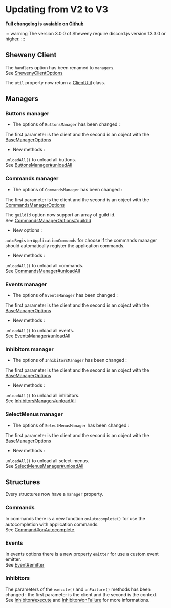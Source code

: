 # Updating from V2 to V3

**Full changelog is avaiable on [Github](https://github.com/Sheweny/framework/master/dev/CHANGELOG.md)**

::: warning
The version 3.0.0 of Sheweny require discord.js version 13.3.0 or higher.
:::

## Sheweny Client

The `handlers` option has been renamed to `managers`.  
See [ShewenyClientOptions](../../doc/typedef/ShewenyClientOptions.md)

The `util` property now return a [ClientUtil](../../doc/client/ClientUtil.md) class.

## Managers

### Buttons manager

- The options of `ButtonsManager` has been changed :

The first parameter is the client and the second is an object with the [BaseManagerOptions](../../doc/typedef/ManagerOptions.md#BaseManagerOptions)

- New methods :

`unloadAll()` to unload all buttons.  
See [ButtonsManager#unloadAll](../../doc/managers/ButtonsManager.md#unloadall)

### Commands manager

- The options of `CommandsManager` has been changed :

The first parameter is the client and the second is an object with the [CommandsManagerOptions](../../doc/typedef/CommandsManagerOptions.md)

The `guildId` option now support an array of guild id.  
See [CommandsManagerOptions#guildId](../../doc/typedef/CommandsManagerOptions.md#guildid)

- New options :

`autoRegisterApplicationCommands` for choose if the commands manager should automatically register the application commands.

- New methods :

`unloadAll()` to unload all commands.  
See [CommandsManager#unloadAll](../../doc/managers/CommandsManager.md#unloadall)

### Events manager

- The options of `EventsManager` has been changed :

The first parameter is the client and the second is an object with the [BaseManagerOptions](../../doc/typedef/ManagerOptions.md#BaseManagerOptions)

- New methods :

`unloadAll()` to unload all events.  
See [EventsManager#unloadAll](../../doc/managers/EventsManager.md#unloadall)

### Inhibitors manager

- The options of `InhibitorsManager` has been changed :

The first parameter is the client and the second is an object with the [BaseManagerOptions](../../doc/typedef/ManagerOptions.md#BaseManagerOptions)

- New methods :

`unloadAll()` to unload all inhibitors.  
See [InhibitorsManager#unloadAll](../../doc/managers/InhibitorsManager.md#unloadall)

### SelectMenus manager

- The options of `SelectMenusManager` has been changed :

The first parameter is the client and the second is an object with the [BaseManagerOptions](../../doc/typedef/ManagerOptions.md#BaseManagerOptions)

- New methods :

`unloadAll()` to unload all select-menus.  
See [SelectMenusManager#unloadAll](../../doc/managers/SelectMenusManager.md#unloadall)

## Structures

Every structures now have a `manager` property.

### Commands

In commands there is a new function `onAutocomplete()` for use the autocompletion with application commands.  
See [Command#onAutocomplete](../../doc/structures/Command.md#onautocomplete).

### Events

In events options there is a new property `emitter` for use a custom event emitter.  
See [Event#emitter](../../doc/structures/Event.md#emitter)

### Inhibitors

The parameters of the `execute()` and `onFailure()` methods has been changed : the first parameter is the client and the second is the context.  
See [Inhibitor#execute](../../doc/structures/Inhibitor.md#execute) and [Inhibitor#onFailure](../../doc/structures/Inhibitor.md#onFailure) for more informations.
